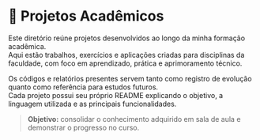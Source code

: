 # 🧠 Projetos Acadêmicos

Este diretório reúne projetos desenvolvidos ao longo da minha formação acadêmica.  
Aqui estão trabalhos, exercícios e aplicações criadas para disciplinas da faculdade, com foco em aprendizado, prática e aprimoramento técnico.

Os códigos e relatórios presentes servem tanto como registro de evolução quanto como referência para estudos futuros.  
Cada projeto possui seu próprio README explicando o objetivo, a linguagem utilizada e as principais funcionalidades.

> **Objetivo:** consolidar o conhecimento adquirido em sala de aula e demonstrar o progresso no curso.
